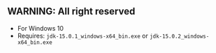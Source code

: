## WARNING: All right reserved
- For Windows 10
- Requires: `jdk-15.0.1_windows-x64_bin.exe` or `jdk-15.0.2_windows-x64_bin.exe`
